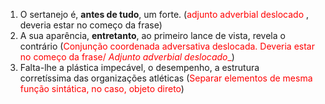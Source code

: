 
1. O sertanejo é, **antes de tudo**, um forte. (<span style="color:#ff0000">adjunto adverbial deslocado</span> , deveria estar no começo da frase)
2. A sua aparência, **entretanto**, ao primeiro lance de vista, revela o contrário (<span style="color:#ff0000">Conjunção coordenada adversativa deslocada. Deveria estar no começo da frase/ _Adjunto adverbial deslocado__</span>)
3. Falta-lhe a plástica impecável, o desempenho, a estrutura corretíssima das organizações atléticas (<span style="color:#ff0000">Separar elementos de mesma função sintática, no caso, objeto direto</span>)